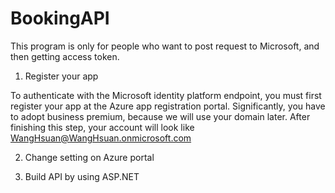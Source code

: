 # BookingAPI

This program is only for people who want to  post request to Microsoft, and then getting access token.

1. Register your app

To authenticate with the Microsoft identity platform endpoint, you must first register your app at the Azure app registration portal. Significantly, you have to adopt business premium, because we will use your domain later. After finishing this step, your account will look like WangHsuan@WangHsuan.onmicrosoft.com

2. Change setting on Azure portal 

3. Build API by using ASP.NET

